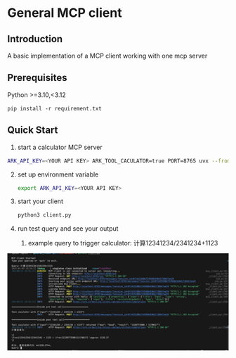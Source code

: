 # General MCP client

## Introduction

A basic implementation of a MCP client working with one mcp server

## Prerequisites

Python >=3.10,<3.12

```
pip install -r requirement.txt
```

## Quick Start

1. start a calculator MCP server

```bash
ARK_API_KEY=<YOUR API KEY> ARK_TOOL_CACULATOR=true PORT=8765 uvx --from git+https://github.com/volcengine/mcp-server.git#subdirectory=server/mcp_server_ark mcp-server-ark --transport sse
```

2. set up environment variable

   ``` bash
   export ARK_API_KEY=<YOUR API KEY>
   ```

3. start your client

   ```bash
   python3 client.py
   ```

4. run test query and see your output
   1. example query to trigger calculator: 计算12341234/2341234+1123

![alt text](assets/image.png)